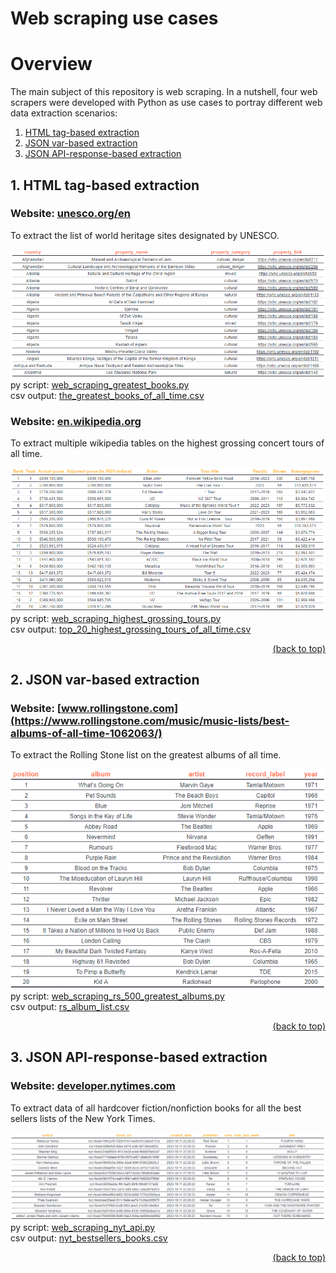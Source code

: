 # Web scraping use cases
# Overview

The main subject of this repository is web scraping. In a nutshell, four web scrapers were developed with Python as use cases to portray different web data extraction scenarios:
1. [HTML tag-based extraction](#1-html-tag-based-extraction)
2. [JSON var-based extraction](#2-json-var-based-extraction)
3. [JSON API-response-based extraction](#3-json-api-response-based-extraction)

## 1. HTML tag-based extraction
### Website: [unesco.org/en](https://whc.unesco.org/en/list/)
To extract the list of world heritage sites designated by UNESCO.

![](https://github.com/IvoDSBarros/web-scraping-use-cases/blob/39f4b500047b3396711f01b34e610b5b4137edbc/output/png/web_scraping_unesco_world_heritage_list.PNG)
<br> py script: [web_scraping_greatest_books.py](https://github.com/IvoDSBarros/web-scraping-use-cases/blob/82f69120863f9d890964e995e16f823579f4a48d/src/web_scraping_greatest_books.py)
<br>
csv output: [the_greatest_books_of_all_time.csv](https://github.com/IvoDSBarros/web-scraping-use-cases/blob/af93556c11b9368bd50a047399c35576408f22bc/output/csv/the_greatest_books_of_all_time.csv)


### Website: [en.wikipedia.org](https://en.wikipedia.org/wiki/List_of_highest-grossing_concert_tours)

To extract multiple wikipedia tables on the highest grossing concert tours of all time.

![](https://github.com/IvoDSBarros/web-scraping-use-cases/blob/dddf6808d9a33bf2a6a6377ab303e2ea74cc1948/output/png/web_scraping_highest_grossing_tours_list.PNG)
<br> py script: [web_scraping_highest_grossing_tours.py](https://github.com/IvoDSBarros/web-scraping-use-cases/blob/248bbff34e979778b2bb6dfdfc508aae08632250/src/web_scraping_highest_grossing_tours.py)
<br>
csv output: [top_20_highest_grossing_tours_of_all_time.csv](
https://github.com/IvoDSBarros/web-scraping-use-cases/blob/abf65f957fbf1aee00f596609344f6a605f9d4a9/output/csv/top_20_highest_grossing_tours_of_all_time.csv)

<div align = "right">    
  <a href="#overview">(back to top)</a>
</div>

## 2. JSON var-based extraction
### Website: [www.rollingstone.com](https://www.rollingstone.com/music/music-lists/best-albums-of-all-time-1062063/)
To extract the Rolling Stone list on the greatest albums of all time.

![](https://github.com/IvoDSBarros/web-scraping-use-cases/blob/ffc13ea89d83d9c9091c16ed9b132c91dc7695d9/output/png/web_scraping_highest_rs_album_list.PNG)
<br> 
py script: [web_scraping_rs_500_greatest_albums.py](https://github.com/IvoDSBarros/web-scraping-use-cases/blob/df881ee5834538e8acb4010b71c94cd879ea19e2/src/web_scraping_rs_500_greatest_albums.py)
<br>
csv output: [rs_album_list.csv](https://github.com/IvoDSBarros/web-scraping-use-cases/blob/df881ee5834538e8acb4010b71c94cd879ea19e2/output/csv/rs_album_list.csv)

<div align = "right">    
  <a href="#overview">(back to top)</a>
</div>

## 3. JSON API-response-based extraction
### Website: [developer.nytimes.com](https://developer.nytimes.com/docs/books-product/1/overview)
To extract data of all hardcover fiction/nonfiction books for all the best sellers lists of the New York Times.

![](https://github.com/IvoDSBarros/web-scraping-use-cases/blob/cbb256b66c6df1a4c45c3860120ba2fe3a905432/output/png/web_scraping_nyt_api_bestsellers_books.PNG)
<br> 
py script: [web_scraping_nyt_api.py](https://github.com/IvoDSBarros/web-scraping-use-cases/blob/f52b3112944609f1b15d3a92b395734c18000e27/src/web_scraping_nyt_api.py)
<br>
csv output: [nyt_bestsellers_books.csv](https://github.com/IvoDSBarros/web-scraping-use-cases/blob/8d04fe6f4afa5465761eee5f4fd81df3d79f7b54/output/csv/nyt_bestsellers_books.csv)

<div align = "right">    
  <a href="#overview">(back to top)</a>
</div>
